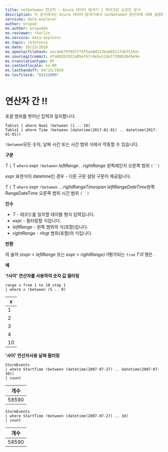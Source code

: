 ```yaml
---
title: notbetween 연산자 - Azure 데이터 탐색기 | 마이크로 소프트 문서
description: 이 문서에서는 Azure 데이터 탐색기에서 notbetween 연산자에 대해 설명합니다.
services: data-explorer
author: orspod
ms.author: orspodek
ms.reviewer: rkarlin
ms.service: data-explorer
ms.topic: reference
ms.date: 10/23/2018
ms.openlocfilehash: eacde679f05ff79f5ee0d223ba005217dbf5192c
ms.sourcegitcommit: 47a002b7032a05ef67c4e5e12de7720062645e9e
ms.translationtype: MT
ms.contentlocale: ko-KR
ms.lasthandoff: 04/15/2020
ms.locfileid: "81512090"
---
```

# <a name="between-operator"></a>연산자 간 !!

포괄 범위를 벗어난 입력과 일치합니다.

```kusto
Table1 | where Num1 !between (1 .. 10)
Table1 | where Time !between (datetime(2017-01-01) .. datetime(2017-01-01))
```

`!between`모든 숫자, 날짜 시간 또는 시간 범위 식에서 작동할 수 있습니다.
 
**구문**

*T* `|` T `where` *expr* `!between` *leftRange*` .. `*rightRange* 왼쪽레인지 오른쪽 범위 `(``)`   
 
*expr* 표현식이 datetime인 경우 - 다른 구문 설탕 구문이 제공됩니다.

*T* `|` T `where` *expr* `!between` ` .. `*rightRangeTimespan* *leftRangeDateTime*왼쪽RangeDateTime 오른쪽 범위 시간 범위 `(``)`   

**인수**

* *T* - 레코드를 일치할 테이블 형식 입력입니다.
* *expr* - 필터링할 식입니다.
* *leftRange* - 왼쪽 범위의 식(포함)입니다.
* *rightRange* - rihgt 범위(포함)의 식입니다.

**반환**

의 술어 *(expr* < *leftRange* 또는 *expr* > *rightRange)가*평가되는 `true` *T의* 행은 .

**예**  

**'!사이' 연산자를 사용하여 숫자 값 필터링**  

```kusto
range x from 1 to 10 step 1
| where x !between (5 .. 9)
```

|x|
|---|
|1|
|2|
|3|
|4|
|10|

**'사이' 연산자사용 날짜 필터링**  


```kusto
StormEvents
| where StartTime !between (datetime(2007-07-27) .. datetime(2007-07-30))
| count 
```

|개수|
|---|
|58590|


```kusto
StormEvents
| where StartTime !between (datetime(2007-07-27) .. 3d)
| count 
```

|개수|
|---|
|58590|